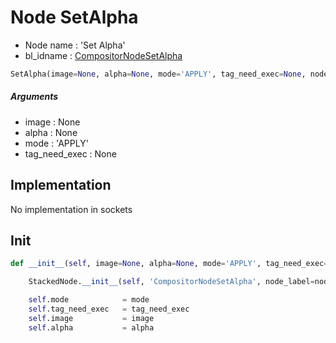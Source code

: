 # Node SetAlpha

- Node name : 'Set Alpha'
- bl_idname : [CompositorNodeSetAlpha](https://docs.blender.org/api/current/bpy.types.CompositorNodeSetAlpha.html)


``` python
SetAlpha(image=None, alpha=None, mode='APPLY', tag_need_exec=None, node_label=None, node_color=None)
```
##### Arguments

- image : None
- alpha : None
- mode : 'APPLY'
- tag_need_exec : None

## Implementation

No implementation in sockets

## Init

``` python
def __init__(self, image=None, alpha=None, mode='APPLY', tag_need_exec=None, node_label=None, node_color=None):

    StackedNode.__init__(self, 'CompositorNodeSetAlpha', node_label=node_label, node_color=node_color)

    self.mode            = mode
    self.tag_need_exec   = tag_need_exec
    self.image           = image
    self.alpha           = alpha
```
